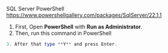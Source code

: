 SQL Server PowerShell
https://www.powershellgallery.com/packages/SqlServer/22.1.1


1. First, Open **PowerShell** with **Run as Administrator**.
2. Then, run this command in PowerShell
```Powershell Set-ExecutionPolicy -ExecutionPolicy RemoteSigned
3. After that type **Y** and press Enter.
